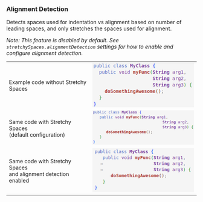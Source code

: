 ### Alignment Detection
Detects spaces used for indentation vs alignment based on number of leading spaces, and only stretches the spaces used for alignment.

*Note: This feature is disabled by default.  See `stretchySpaces.alignmentDetection` settings for how to enable and configure alignment detection.*

|  | |
| --- | --- |
| Example code without Stretchy Spaces <br/> | ![Extension Disabled Example](./extDisabled.png) |
| Same code with Stretchy Spaces <br/>(default configuration) | ![Extension Enabled (default) Example](./extEnabledDefault.png) |
| Same code with Stretchy Spaces <br/> and alignment detection enabled | ![Extension Enabled with Alignment Detection Example](./extEnabledWithAlignmentDetection.png) |
